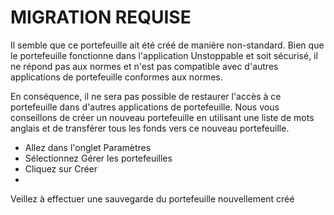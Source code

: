 # MIGRATION REQUISE

Il semble que ce portefeuille ait été créé de manière non-standard. Bien que le portefeuille fonctionne dans l'application Unstoppable et soit sécurisé, il ne répond pas aux normes et n'est pas compatible avec d'autres applications de portefeuille conformes aux normes.

En conséquence, il ne sera pas possible de restaurer l'accès à ce portefeuille dans d'autres applications de portefeuille. Nous vous conseillons de créer un nouveau portefeuille en utilisant une liste de mots anglais et de transférer tous les fonds vers ce nouveau portefeuille.

- Allez dans l'onglet Paramètres
- Sélectionnez Gérer les portefeuilles
- Cliquez sur Créer
- 
Veillez à effectuer une sauvegarde du portefeuille nouvellement créé
